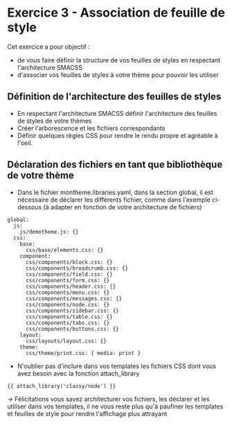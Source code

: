 # Exercice 3 - Association de feuille de style

Cet exercice a pour objectif :
* de vous faire définir la structure de vos feuilles de styles en respectant l'architecture SMACSS
* d'associer vos feuilles de styles à votre thème pour pouvoir les utiliser

## Définition de l'architecture des feuilles de styles
* En respectant l'architecture SMACSS définir l'architecture des feuilles de styles de votre thèmes 
* Créer l'arborescence et les fichiers correspondants 
* Définir quelques règles CSS pour rendre le rendu propre et agréable à l'oeil.

## Déclaration des fichiers en tant que bibliothèque de votre thème
* Dans le fichier montheme.libraries.yaml, dans la section global, il est nécessaire de déclarer les différents fichier, comme dans l'exemple ci-dessous (à adapter en fonction de votre architecture de fichiers)
```
global:
  js:
    js/demotheme.js: {}
  css:
    base:
      css/base/elements.css: {}
    component:
      css/components/block.css: {}
      css/components/breadcrumb.css: {}
      css/components/field.css: {}
      css/components/form.css: {}
      css/components/header.css: {}
      css/components/menu.css: {}
      css/components/messages.css: {}
      css/components/node.css: {}
      css/components/sidebar.css: {}
      css/components/table.css: {}
      css/components/tabs.css: {}
      css/components/buttons.css: {}
    layout:
      css/layouts/layout.css: {}
    theme:
      css/theme/print.css: { media: print }
```    
* N'oublier pas d'inclure dans vos templates les fichiers CSS dont vous avez besoin avec la fonction attach_library
```
{{ attach_library('classy/node') }}
```

-> Félicitations vous savez architecturer vos fichiers, les déclarer et les utiliser dans vos templates, il ne vous reste plus qu'à paufiner les templates et feuilles de style pour rendre l'affichage plus attrayant 